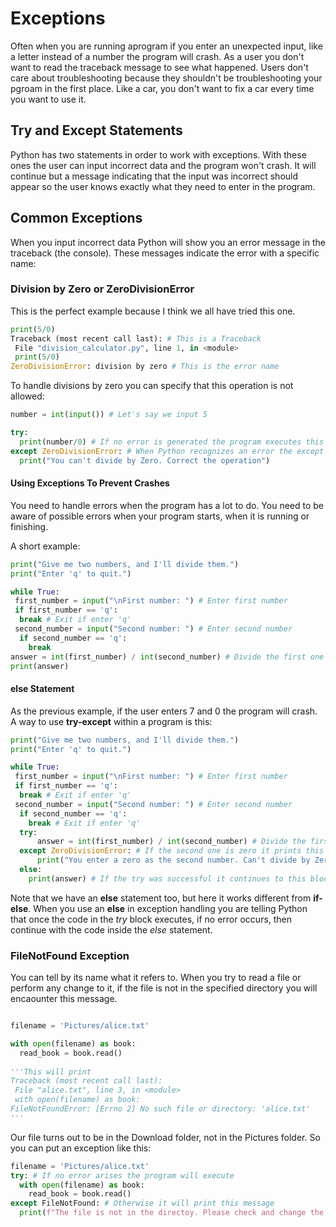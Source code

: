 # Exceptions

Often when you are running  aprogram if you enter an unexpected input, like a letter instead of a number the program will crash. As a user you don't want to read the traceback message to see what happened. Users don't care about troubleshooting because they shouldn't be troubleshooting your pgroam in the first place. Like a car, you don't want to fix a car every time you want to use it.

## Try and Except Statements

Python has two statements in order to work with exceptions. With these ones the user can input incorrect data and the program won't crash. It will continue but a message indicating that the input was incorrect should appear so the user knows exactly what they need to enter in the program.

## Common Exceptions

When you input incorrect data Python will show you an error message in the traceback (the console). These messages indicate the error with a specific name:

### Division by Zero or ZeroDivisionError

This is the perfect example because I think we all have tried this one.

~~~python
print(5/0)
Traceback (most recent call last): # This is a Traceback
 File "division_calculator.py", line 1, in <module>
 print(5/0)
ZeroDivisionError: division by zero # This is the error name
~~~

To handle divisions by zero you can specify that this operation is not allowed:

~~~python
number = int(input()) # Let's say we input 5

try:
  print(number/0) # If no error is generated the program executes this line, which won't be the case with this one
except ZeroDivisionError: # When Python recognizes an error the except block will execute. Like an if-else but the trigger is the error's name you specified
  print("You can't divide by Zero. Correct the operation")
~~~

#### Using Exceptions To Prevent Crashes

You need to handle errors when the program has a lot to do. You need to be aware of possible errors when your program starts, when it is running or finishing.

A short example:

~~~python
print("Give me two numbers, and I'll divide them.")
print("Enter 'q' to quit.")

while True: 
 first_number = input("\nFirst number: ") # Enter first number
 if first_number == 'q':
  break # Exit if enter 'q'
 second_number = input("Second number: ") # Enter second number
  if second_number == 'q':
    break
answer = int(first_number) / int(second_number) # Divide the first one by the second one
print(answer)
~~~

#### else Statement

As the previous example, if the user enters 7 and 0 the program will crash. A way to use **try-except** within a program is this:

~~~python
print("Give me two numbers, and I'll divide them.")
print("Enter 'q' to quit.")

while True: 
 first_number = input("\nFirst number: ") # Enter first number
 if first_number == 'q':
  break # Exit if enter 'q'
 second_number = input("Second number: ") # Enter second number
  if second_number == 'q':
    break # Exit if enter 'q'
  try:
      answer = int(first_number) / int(second_number) # Divide the first one by the second one
  except ZeroDivisionError: # If the second one is zero it prints this message
      print("You enter a zero as the second number. Can't divide by Zero!")
  else:
    print(answer) # If the try was successful it continues to this block and prints the answer
~~~

Note that we have an **else** statement too, but here it works different from **if-else**. When you use an **else** in exception handling you are telling Python that once the code in the *try* block executes, if no error occurs, then continue with the code inside the *else* statement.

### FileNotFound Exception

You can tell by its name what it refers to. When you try to read a file or perform any change to it, if the file is not in the specified directory you will encaounter this message.

~~~python

filename = 'Pictures/alice.txt'

with open(filename) as book:
  read_book = book.read()
  
'''This will print
Traceback (most recent call last):
 File "alice.txt", line 3, in <module>
 with open(filename) as book:
FileNotFoundError: [Errno 2] No such file or directory: 'alice.txt' 
'''
~~~

Our file turns out to be in the Download folder, not in the Pictures folder. So you can put an exception like this:

~~~python
filename = 'Pictures/alice.txt'
try: # If no error arises the program will execute
  with open(filename) as book:
    read_book = book.read()
except FileNotFound: # Otherwise it will print this message
  print(f"The file is not in the directoy. Please check and change the folder")  
~~~
